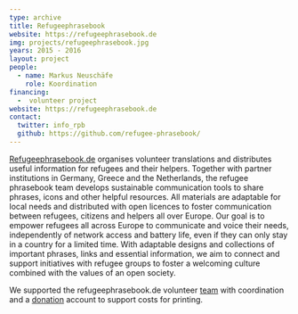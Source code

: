 ```yaml
---
type: archive
title: Refugeephrasebook
website: https://refugeephrasebook.de
img: projects/refugeephrasebook.jpg
years: 2015 - 2016
layout: project
people:
  - name: Markus Neuschäfe
    role: Koordination
financing:
  -  volunteer project
website: https://refugeephrasebook.de
contact:
  twitter: info_rpb
  github: https://github.com/refugee-phrasebook/
---
```


[Refugeephrasebook.de](http://refugeephrasebook.de) organises volunteer translations and distributes useful information for refugees and their helpers. Together with partner institutions in Germany, Greece and the Netherlands, the refugee phrasebook team develops sustainable communication tools to share phrases, icons and other helpful resources. All materials are adaptable for local needs and distributed with open licences to foster communication between refugees, citizens and helpers all over Europe. Our goal is to empower refugees all across Europe to communicate and voice their needs, independently of network access and battery life, even if they can only stay in a country for a limited time. With adaptable designs and collections of important phrases, links and essential information, we aim to connect and support initiatives with refugee groups to foster a welcoming culture combined with the values of an open society.

We supported the refugeephrasebook.de volunteer [team](http://www.refugeephrasebook.de/impressum/) with coordination and a [donation](http://www.refugeephrasebook.de/donations/) account to support costs for printing.
